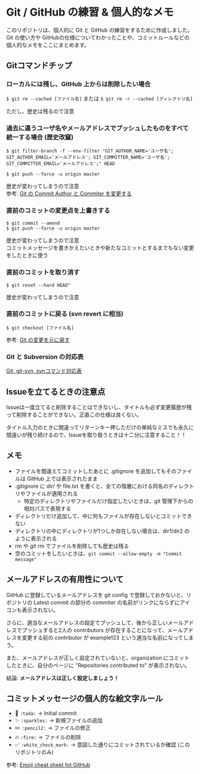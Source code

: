 # Git / GitHub の練習 & 個人的なメモ
このリポジトリは、個人的に Git と GitHub の練習をするために作成しました。  
Git の使い方や GitHubの仕様についてわかったことや、コミットルールなどの個人的なメモをここにまとめます。

## Gitコマンドチップ

### ローカルには残し、GitHub 上からは削除したい場合
`$ git rm --cached [ファイル名]` または `$ git rm -r --cached [ディレクトリ名]`

ただし、歴史は残るので注意

### 過去に違うユーザ名やメールアドレスでプッシュしたものをすべて統一する場合 (歴史改竄)
`$ git filter-branch -f --env-filter "GIT_AUTHOR_NAME='ユーザ名'; GIT_AUTHOR_EMAIL='メールアドレス'; GIT_COMMITTER_NAME='ユーザ名'; GIT_COMMITTER_EMAIL='メールアドレス';" HEAD`

`$ git push --force -u origin master`

歴史が変わってしまうので注意  
参考: [Git の Commit Author と Commiter を変更する](http://qiita.com/sea_mountain/items/d70216a5bc16a88ed932)

### 直前のコミットの変更点を上書きする
`$ git commit --amend`  
`$ git push --force -u origin master`

歴史が変わってしまうので注意  
コミットメッセージを書きかえたいときや新たなコミットとするまでもない変更をしたときに使う

### 直前のコミットを取り消す
`$ git reset --hard HEAD^`

歴史が変わってしまうので注意

### 直前のコミットに戻る (svn revert に相当)
`$ git checkout [ファイル名]`  

参考: [Git の変更を元に戻す](https://www.atlassian.com/ja/git/tutorial/undoing-changes)

### Git と Subversion の対応表
[Git, git-svn, svnコマンド対応表](http://qiita.com/sugarshin/items/0394e9ad867951dd74fe)

## Issueを立てるときの注意点
Issueは一度立てると削除することはできないし、タイトルも必ず変更履歴が残って削除することができない。正直この仕様は良くない。

タイトル入力のときに間違ってリターンキー押しただけの単純なミスでも永久に間違いが残り続けるので、Issueを取り扱うときは十二分に注意すること！！

## メモ
* ファイルを間違えてコミットしたあとに .gitignore を追加してもそのファイルは GitHub 上では表示されたまま
* .gitignore に dir/ や file.txt を書くと、全ての階層における同名のディレクトリやファイルが適用される
    * 特定のディレクトリやファイルだけ指定したいときは、git 管理下からの相対パスで表現する
* ディレクトリだけ追加して、中に何もファイルが存在しないとコミットできない
* ディレクトリの中にディレクトリが1つしか存在しない場合は、dir1/dir2 のように表示される
* rm や git rm でファイルを削除しても歴史は残る
* 空のコミットをしたいときは、`git commit --allow-empty -m "Commit message"`

## メールアドレスの有用性について
GitHub に登録しているメールアドレスを git config で登録しておかないと、リポジトリの Latest commit の部分の commiter の名前がリンクにならずにアイコンも表示されない。

さらに、適当なメールアドレスの設定でプッシュして、後から正しいメールアドレスでプッシュすると2人の contributors が存在することになって、メールアドレスを変更する前の contributor が example123 という適当な名前になってしまう。

また、メールアドレスが正しく設定されていないと、organization にコミットしたときに、自分のページに "Repositories contributed to" が表示されない。

結論: **メールアドレスは正しく設定しましょう！**

## コミットメッセージの個人的な絵文字ルール
* :tada: `:tada:` → Initial commit
* :sparkles: `:sparkles:` → 新規ファイルの追加
* :pencil2: `:pencil2:` → ファイルの修正
* :fire: `:fire:` → ファイルの削除
* :white_check_mark: `:white_check_mark:` → 意図した通りにコミットされているか確認 (このリポジトリのみ)

参考: [Emoji cheat sheet fot GitHub](http://www.emoji-cheat-sheet.com)
